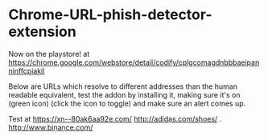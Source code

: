 # Chrome-URL-phish-detector-extension
Now on the playstore! at
https://chrome.google.com/webstore/detail/codify/cplgcomagdnbbbaeipanninffcpiakil

Below are URLs which resolve to different addresses than the human readable equivalent, test the addon by installing it, making sure it's on (green icon) (click the icon to toggle) and make sure an alert comes up.

Test at https://xn--80ak6aa92e.com/
http://adidạs.com/shoes/ .
http://www.biṇaṇce.com/

